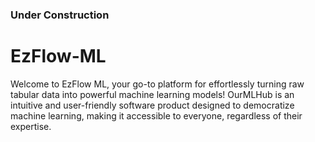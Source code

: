 ### Under Construction
# EzFlow-ML
Welcome to EzFlow ML, your go-to platform for effortlessly turning raw tabular data into powerful machine learning models! OurMLHub is an intuitive and user-friendly software product designed to democratize machine learning, making it accessible to everyone, regardless of their expertise.
